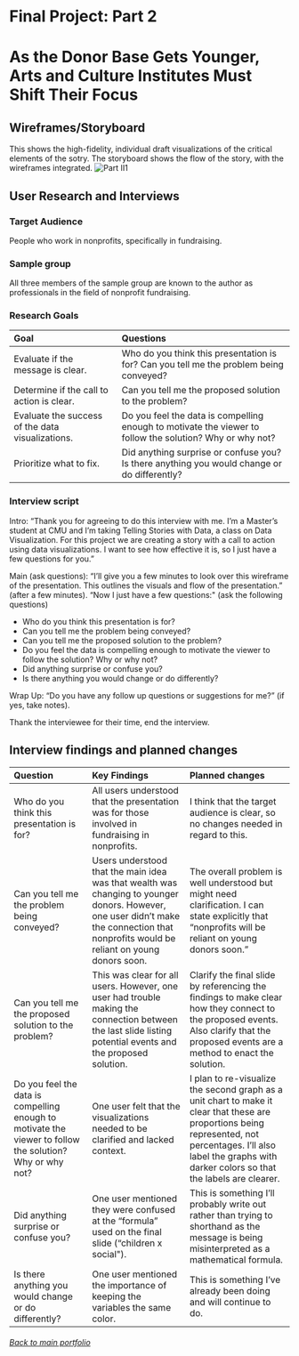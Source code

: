 
# Final Project: Part 2

# As the Donor Base Gets Younger, Arts and Culture Institutes Must Shift Their Focus

## Wireframes/Storyboard
This shows the high-fidelity, individual draft visualizations of the critical elements of the sotry. The storyboard shows the flow of the story, with the wireframes integrated. 
![Part II1](https://user-images.githubusercontent.com/73584997/100828201-90f34700-342c-11eb-9331-990bb6b1e9e9.png)


## User Research and Interviews

### Target Audience
People who work in nonprofits, specifically in fundraising.

### Sample group
All three members of the sample group are known to the author as professionals in the field of nonprofit fundraising.

### Research Goals
|     Goal        |     Questions     |
| :------------------ | :------------------ | 
|Evaluate if the message is clear.|Who do you think this presentation is for? Can you tell me the problem being conveyed?|
|Determine if the call to action is clear.	| Can you tell me the proposed solution to the problem?|
|Evaluate the success of the data visualizations.| Do you feel the data is compelling enough to motivate the viewer to follow the solution? Why or why not?|
|Prioritize what to fix.|Did anything surprise or confuse you? Is there anything you would change or do differently?|

### Interview script
Intro: 
“Thank you for agreeing to do this interview with me. I’m a Master’s student at CMU and I’m taking Telling Stories with Data, a class on Data Visualization. For this project we are creating a story with a call to action using data visualizations. I want to see how effective it is, so I just have a few questions for you.”

Main (ask questions):
“I’ll give you a few minutes to look over this wireframe of the presentation. This outlines the visuals and flow of the presentation.”
(after a few minutes).
“Now I just have a few questions:" (ask the following questions)
- Who do you think this presentation is for? 
- Can you tell me the problem being conveyed?
- Can you tell me the proposed solution to the problem?
- Do you feel the data is compelling enough to motivate the viewer to follow the solution? Why or why not? 
- Did anything surprise or confuse you? 
- Is there anything you would change or do differently?

Wrap Up:
“Do you have any follow up questions or suggestions for me?” (if yes, take notes).

Thank the interviewee for their time, end the interview. 


## Interview findings and planned changes 

|     Question        |     Key Findings     |   Planned changes     |
| :------------------ | :------------------ | :-------------------- |
|  Who do you think this presentation is for? | All users understood that the presentation was for those involved in fundraising in nonprofits.    |I think that the target audience is clear, so no changes needed in regard to this.    |
|Can you tell me the problem being conveyed?  | Users understood that the main idea was that wealth was changing to younger donors. However, one user didn’t make the connection that nonprofits would be reliant on young donors soon.  | The overall problem is well understood but might need clarification. I can state explicitly that “nonprofits will be reliant on young donors soon.” |
Can you tell me the proposed solution to the problem?|This was clear for all users. However, one user had trouble making the connection between the last slide listing potential events and the proposed solution. |Clarify the final slide by referencing the findings to make clear how they connect to the proposed events. Also clarify that the proposed events are a method to enact the solution. 
Do you feel the data is compelling enough to motivate the viewer to follow the solution? Why or why not?|One user felt that the visualizations needed to be clarified and lacked context. |I plan to re-visualize the second graph as a unit chart to make it clear that these are proportions being represented, not percentages. I’ll also label the graphs with darker colors so that the labels are clearer. 
Did anything surprise or confuse you? | One user mentioned they were confused at the “formula” used on the final slide (“children x social"). | This is something I’ll probably write out rather than trying to shorthand as the message is being misinterpreted as a mathematical formula.
Is there anything you would change or do differently?|One user mentioned the importance of keeping the variables the same color. |This is something I’ve already been doing and will continue to do. 






###### [Back to main portfolio](README.md)
